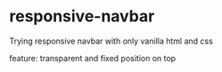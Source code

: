 # responsive-navbar
 Trying responsive navbar with only vanilla html and css

feature: transparent and fixed position on top
